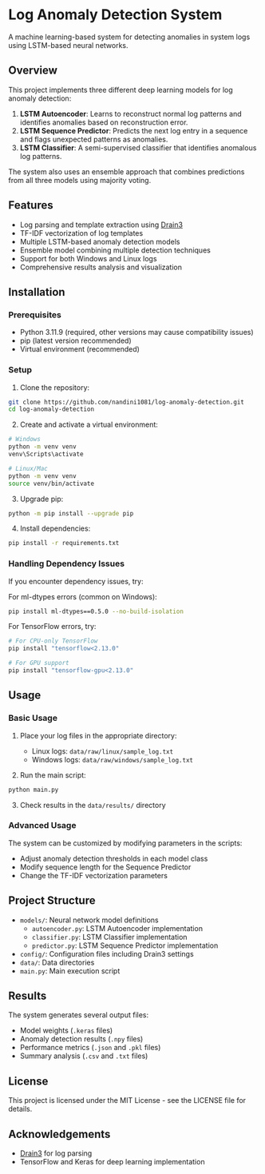 # Log Anomaly Detection System

A machine learning-based system for detecting anomalies in system logs using LSTM-based neural networks.

## Overview

This project implements three different deep learning models for log anomaly detection:

1. **LSTM Autoencoder**: Learns to reconstruct normal log patterns and identifies anomalies based on reconstruction error.
2. **LSTM Sequence Predictor**: Predicts the next log entry in a sequence and flags unexpected patterns as anomalies.
3. **LSTM Classifier**: A semi-supervised classifier that identifies anomalous log patterns.

The system also uses an ensemble approach that combines predictions from all three models using majority voting.

## Features

- Log parsing and template extraction using [Drain3](https://github.com/logpai/Drain3)
- TF-IDF vectorization of log templates
- Multiple LSTM-based anomaly detection models
- Ensemble model combining multiple detection techniques
- Support for both Windows and Linux logs
- Comprehensive results analysis and visualization

## Installation

### Prerequisites

- Python 3.11.9 (required, other versions may cause compatibility issues)
- pip (latest version recommended)
- Virtual environment (recommended)

### Setup

1. Clone the repository:
```bash
git clone https://github.com/nandini1081/log-anomaly-detection.git
cd log-anomaly-detection
```

2. Create and activate a virtual environment:
```bash
# Windows
python -m venv venv
venv\Scripts\activate

# Linux/Mac
python -m venv venv
source venv/bin/activate
```

3. Upgrade pip:
```bash
python -m pip install --upgrade pip
```

4. Install dependencies:
```bash
pip install -r requirements.txt
```

### Handling Dependency Issues

If you encounter dependency issues, try:

For ml-dtypes errors (common on Windows):
```bash
pip install ml-dtypes==0.5.0 --no-build-isolation
```

For TensorFlow  errors, try:

```bash
# For CPU-only TensorFlow
pip install "tensorflow<2.13.0"

# For GPU support
pip install "tensorflow-gpu<2.13.0"
```

## Usage

### Basic Usage

1. Place your log files in the appropriate directory:
   - Linux logs: `data/raw/linux/sample_log.txt`
   - Windows logs: `data/raw/windows/sample_log.txt`

2. Run the main script:
```bash
python main.py
```

3. Check results in the `data/results/` directory

### Advanced Usage

The system can be customized by modifying parameters in the scripts:

- Adjust anomaly detection thresholds in each model class
- Modify sequence length for the Sequence Predictor
- Change the TF-IDF vectorization parameters

## Project Structure

- `models/`: Neural network model definitions
  - `autoencoder.py`: LSTM Autoencoder implementation
  - `classifier.py`: LSTM Classifier implementation
  - `predictor.py`: LSTM Sequence Predictor implementation
- `config/`: Configuration files including Drain3 settings
- `data/`: Data directories
- `main.py`: Main execution script

## Results

The system generates several output files:

- Model weights (`.keras` files)
- Anomaly detection results (`.npy` files)
- Performance metrics (`.json` and `.pkl` files)
- Summary analysis (`.csv` and `.txt` files)



## License

This project is licensed under the MIT License - see the LICENSE file for details.

## Acknowledgements

- [Drain3](https://github.com/logpai/Drain3) for log parsing
- TensorFlow and Keras for deep learning implementation
